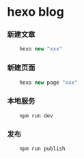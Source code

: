 # hexo blog

### 新建文章
```javascript 
    hexo new "xxx" 
```

### 新建页面
```javascript 
    hexo new page "xxx" 
```

### 本地服务
``` 
    npm run dev 
```

### 发布
``` 
    npm run publish 
```


